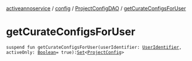 [activeannoservice](../../index.md) / [config](../index.md) / [ProjectConfigDAO](index.md) / [getCurateConfigsForUser](./get-curate-configs-for-user.md)

# getCurateConfigsForUser

`suspend fun getCurateConfigsForUser(userIdentifier: `[`UserIdentifier`](../-user-identifier.md)`, activeOnly: `[`Boolean`](https://kotlinlang.org/api/latest/jvm/stdlib/kotlin/-boolean/index.html)` = true): `[`Set`](https://kotlinlang.org/api/latest/jvm/stdlib/kotlin.collections/-set/index.html)`<`[`ProjectConfig`](../-project-config/index.md)`>`